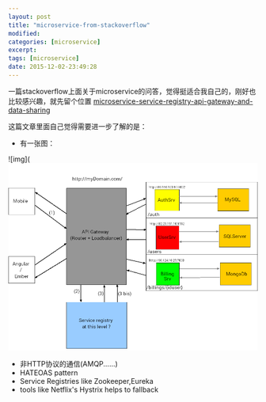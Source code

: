 ```yaml
---
layout: post
title: "microservice-from-stackoverflow"
modified:
categories: [microservice]
excerpt:
tags: [microservice]
date: 2015-12-02-23:49:28
---
```


一篇stackoverflow上面关于microservice的问答，觉得挺适合我自己的，刚好也比较感兴趣，就先留个位置
[microservice-service-registry-api-gateway-and-data-sharing](http://stackoverflow.com/questions/29669180/microservice-service-registry-api-gateway-and-data-sharing?rq=1)

这篇文章里面自己觉得需要进一步了解的是：

 - 有一张图：

 ![img](![img](../../assets/images/pics/microservice_diagram.png)
 - 非HTTP协议的通信(AMQP......)
 - HATEOAS pattern
 - Service Registries like Zookeeper,Eureka
 - tools like Netflix's Hystrix helps to fallback
